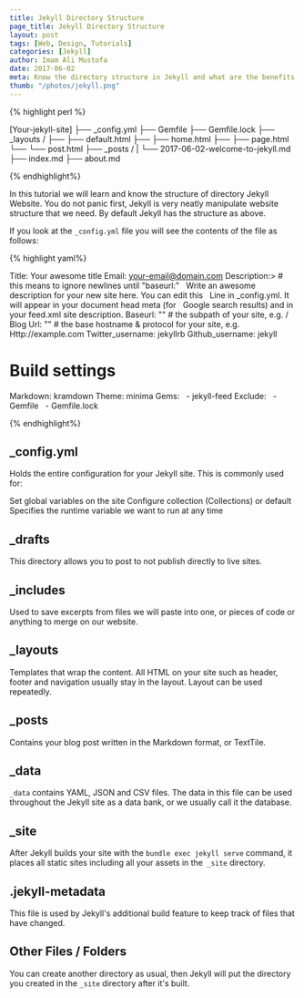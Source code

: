 ```yaml
---
title: Jekyll Directory Structure
page_title: Jekyll Directory Structure
layout: post
tags: [Web, Design, Tutorials]
categories: [Jekyll]
author: Imam Ali Mustofa
date: 2017-06-02
meta: Know the directory structure in Jekyll and what are the benefits of each directory and its function. Using Jekyll you can ...
thumb: "/photos/jekyll.png"
---
```


{% highlight perl %}

[Your-jekyll-site]
├── _config.yml
├── Gemfile
├── Gemfile.lock
├── _layouts /
├── ├── default.html
├── ├── home.html
├── ├── page.html
└── └── post.html
├── _posts /
| └── 2017-06-02-welcome-to-jekyll.md
├── index.md
├── about.md

{% endhighlight%}

In this tutorial we will learn and know the structure of directory Jekyll Website. You do not panic first, Jekyll is very neatly manipulate website structure that we need. By default Jekyll has the structure as above.

If you look at the `_config.yml` file you will see the contents of the file as follows:

{% highlight yaml%}

Title: Your awesome title
Email: your-email@domain.com
Description:> # this means to ignore newlines until "baseurl:"
  Write an awesome description for your new site here. You can edit this
  Line in _config.yml. It will appear in your document head meta (for
  Google search results) and in your feed.xml site description.
Baseurl: "" # the subpath of your site, e.g. / Blog
Url: "" # the base hostname & protocol for your site, e.g. Http://example.com
Twitter_username: jekyllrb
Github_username: jekyll

# Build settings
Markdown: kramdown
Theme: minima
Gems:
  - jekyll-feed
Exclude:
  - Gemfile
  - Gemfile.lock

{% endhighlight%}

## _config.yml
Holds the entire configuration for your Jekyll site. This is commonly used for:

Set global variables on the site
Configure collection (Collections) or default
Specifies the runtime variable we want to run at any time

## _drafts
This directory allows you to post to not publish directly to live sites.

## _includes
Used to save excerpts from files we will paste into one, or pieces of code or anything to merge on our website.

## _layouts
Templates that wrap the content. All HTML on your site such as header, footer and navigation usually stay in the layout. Layout can be used repeatedly.

## _posts
Contains your blog post written in the Markdown format, or TextTile.

## _data
`_data` contains YAML, JSON and CSV files. The data in this file can be used throughout the Jekyll site as a data bank, or we usually call it the database.

## _site
After Jekyll builds your site with the `bundle exec jekyll serve` command, it places all static sites including all your assets in the` _site` directory.

## .jekyll-metadata
This file is used by Jekyll's additional build feature to keep track of files that have changed.

## Other Files / Folders
You can create another directory as usual, then Jekyll will put the directory you created in the `_site` directory after it's built.